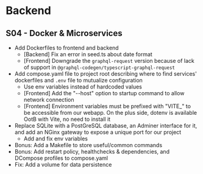 # Backend

## S04 - Docker & Microservices

- Add Dockerfiles to frontend and backend
  - [Backend] Fix an error in seed.ts about date format
  - [Frontend] Downgrade the `graphql-request` version because of lack of support in `@graphql-codegen/typescript-graphql-request`
- Add compose.yaml file to project root describing where to find services' dockerfiles and `.env` file to mutualize configuration
  - Use env variables instead of hardcoded values
  - [Frontend] Add the "--host" option to startup command to allow network connection
  - [Frontend] Environment variables must be prefixed with "VITE\_" to be accessible from our webapp. On the plus side, dotenv is available OotB with Vite, no need to install it
- Replace SQLite with a PostGreSQL database, an Adminer interface for it, and add an NGinx gateway to expose a unique port for our project
  - Add and fix env variables
- Bonus: Add a Makefile to store useful/common commands
- Bonus: Add restart policy, healthchecks & dependencies, and DCompose profiles to compose.yaml
- Fix: Add a volume for data persistence
